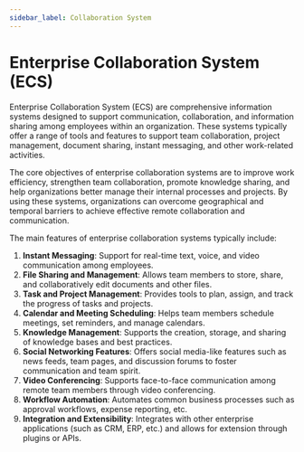 ```yaml
---
sidebar_label: Collaboration System
---
```


# Enterprise Collaboration System (ECS)

Enterprise Collaboration System (ECS) are comprehensive information systems designed to support communication, collaboration, and information sharing among employees within an organization. These systems typically offer a range of tools and features to support team collaboration, project management, document sharing, instant messaging, and other work-related activities.

The core objectives of enterprise collaboration systems are to improve work efficiency, strengthen team collaboration, promote knowledge sharing, and help organizations better manage their internal processes and projects. By using these systems, organizations can overcome geographical and temporal barriers to achieve effective remote collaboration and communication.

The main features of enterprise collaboration systems typically include:

1. **Instant Messaging**: Support for real-time text, voice, and video communication among employees.
2. **File Sharing and Management**: Allows team members to store, share, and collaboratively edit documents and other files.
3. **Task and Project Management**: Provides tools to plan, assign, and track the progress of tasks and projects.
4. **Calendar and Meeting Scheduling**: Helps team members schedule meetings, set reminders, and manage calendars.
5. **Knowledge Management**: Supports the creation, storage, and sharing of knowledge bases and best practices.
6. **Social Networking Features**: Offers social media-like features such as news feeds, team pages, and discussion forums to foster communication and team spirit.
7. **Video Conferencing**: Supports face-to-face communication among remote team members through video conferencing.
8. **Workflow Automation**: Automates common business processes such as approval workflows, expense reporting, etc.
9. **Integration and Extensibility**: Integrates with other enterprise applications (such as CRM, ERP, etc.) and allows for extension through plugins or APIs.

